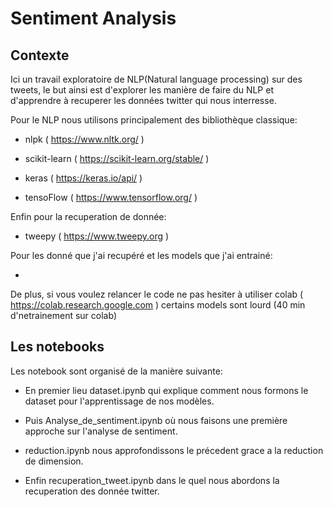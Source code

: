 # Sentiment Analysis

## Contexte

Ici un travail exploratoire de NLP(Natural language processing) sur des tweets, le but ainsi est d'explorer les manière de faire du NLP et d'apprendre à recuperer les données twitter qui nous interresse.

Pour le NLP nous utilisons principalement des bibliothèque classique:
* nlpk ( https://www.nltk.org/ )

* scikit-learn ( https://scikit-learn.org/stable/ )

* keras ( https://keras.io/api/ )

* tensoFlow ( https://www.tensorflow.org/ )

Enfin pour la recuperation de donnée:

* tweepy ( https://www.tweepy.org )

Pour les donné que j'ai recupéré et les models que j'ai entrainé:

*

De plus, si vous voulez relancer le code ne pas hesiter à utiliser colab ( https://colab.research.google.com ) certains models sont lourd (40 min d'netrainement sur colab)

## Les notebooks

Les notebook sont organisé de la manière suivante:

 * En premier lieu dataset.ipynb qui explique comment nous formons le dataset pour l'apprentissage de nos modèles.
 
 * Puis Analyse_de_sentiment.ipynb où nous faisons une première approche sur l'analyse de sentiment.
 
 * reduction.ipynb nous approfondissons le précedent grace a la reduction de dimension.
 
 * Enfin recuperation_tweet.ipynb dans le quel nous abordons la recuperation des donnée twitter.
 

